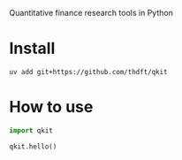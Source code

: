 
Quantitative finance research tools in Python

# Install

`uv add git+https://github.com/thdft/qkit`

# How to use 

```python 
import qkit

qkit.hello()
```